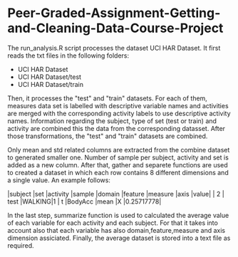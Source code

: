 # Peer-Graded-Assignment-Getting-and-Cleaning-Data-Course-Project
The run_analysis.R script processes the dataset UCI HAR Dataset. It first reads the txt files in the following folders:
- UCI HAR Dataset
- UCI HAR Dataset/test
- UCI HAR Dataset/train

Then, it processes the "test" and "train" datasets. For each of them, measures data set is labelled with descriptive variable names and activities are merged with the corresponding activity labels to use descriptive activity names. Information regarding the subject, type of set (test or train) and activity are combined this the data from the corresponding datasset. After those transformations, the "test" and "train" datasets are combined.

Only mean and std related columns are extracted from the combine dataset to generated smaller one. Number of sample per subject, activity and set is added as a new column. After that, gather and separete functions are used to created a dataset in which each row contains 8 different dimensions and a single value. An example follows:

|subject	|set	  |activity	|sample	|domain	|feature	  |measure	|axis	|value|
|  2	   | test	|WALKING|1	     | t	    |BodyAcc	  |mean	    |X	  |0.25717778|

In the last step, summarize function is used to calculated the average value of each variable for each activity and each subject. For that it takes into account also that each variable has also domain,feature,measure and axis dimension assiciated. Finally, the average dataset is stored into a text file as required. 
